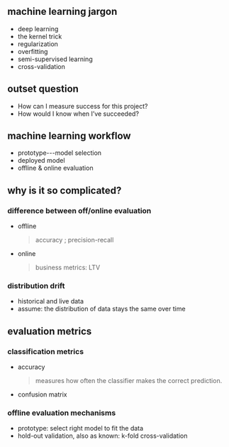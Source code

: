 ## machine learning jargon
- deep learning
- the kernel trick
- regularization
- overfitting
- semi-supervised learning
- cross-validation
## outset question
- How can I measure success for this project?
- How would I know when I’ve succeeded?

## machine learning workflow
- prototype---model selection  
- deployed model
- offline & online evaluation

## why is it so complicated?
### difference between off/online evaluation
- offline  </br>
    >accuracy ; precision-recall
- online <br/>
    >business metrics: LTV
    
### distribution drift
- historical and live data
- assume:  the distribution of data stays the same over time

## evaluation metrics
### classification metrics
- accuracy <br/>
    > measures how often the classifier makes the correct prediction.
    
- confusion matrix


### offline evaluation mechanisms
- prototype: select right model to fit the data
- hold-out validation, also as known: k-fold cross-validation



